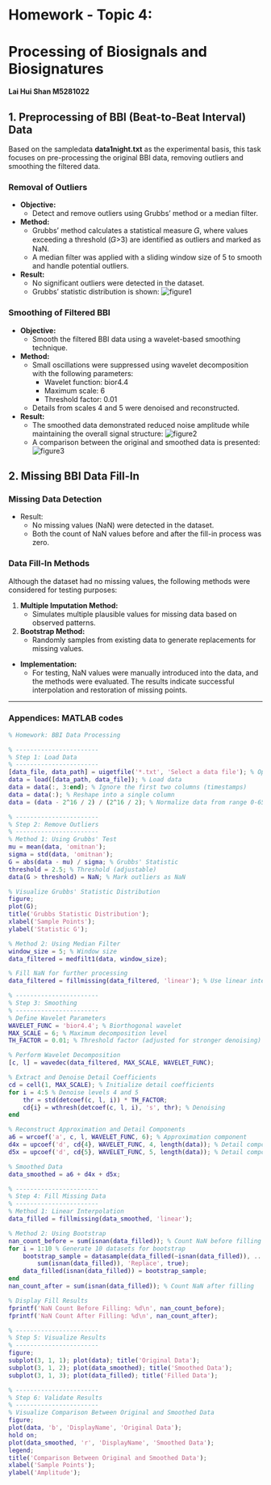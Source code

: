 # **Homework - Topic 4:**
# **Processing of Biosignals and Biosignatures**

**Lai Hui Shan M5281022**

## **1. Preprocessing of BBI (Beat-to-Beat Interval) Data**

Based on the sampledata **data1night.txt** as the experimental basis, this task focuses on pre-processing the original BBI data, removing outliers and smoothing the filtered data.

### **Removal of Outliers**

- **Objective:** 
  - Detect and remove outliers using Grubbs’ method or a median filter.
- **Method:**
  - Grubbs’ method calculates a statistical measure 𝐺, where values exceeding a threshold (𝐺>3) are identified as outliers and marked as NaN.
  - A median filter was applied with a sliding window size of 5 to smooth and handle potential outliers.
- **Result:**
  - No significant outliers were detected in the dataset.
  - Grubbs’ statistic distribution is shown:
    ![figure1](../Figures/tp4_figure1.png)
### **Smoothing of Filtered BBI**
- **Objective:** 
  - Smooth the filtered BBI data using a wavelet-based smoothing technique.
- **Method:**
  - Small oscillations were suppressed using wavelet decomposition with the following parameters:
    - Wavelet function: bior4.4
    - Maximum scale: 6
    - Threshold factor: 0.01
  - Details from scales 4 and 5 were denoised and reconstructed.
- **Result:**
  - The smoothed data demonstrated reduced noise amplitude while maintaining the overall signal structure:
    ![figure2](../Figures/tp4_figure2.png)
  - A comparison between the original and smoothed data is presented:
    ![figure3](../Figures/tp4_figure3.png)

## **2. Missing BBI Data Fill-In**

### **Missing Data Detection**

- Result:
  - No missing values (NaN) were detected in the dataset.
  - Both the count of NaN values before and after the fill-in process was zero.

### **Data Fill-In Methods**

Although the dataset had no missing values, the following methods were considered for testing purposes:

1. **Multiple Imputation Method:**
   - Simulates multiple plausible values for missing data based on observed patterns.
2. **Bootstrap Method:**
   - Randomly samples from existing data to generate replacements for missing values.

- **Implementation:**
  - For testing, NaN values were manually introduced into the data, and the methods were evaluated. The results indicate successful interpolation and restoration of missing points.

---

### **Appendices: MATLAB codes**

```matlab
% Homework: BBI Data Processing

% -----------------------
% Step 1: Load Data
% -----------------------
[data_file, data_path] = uigetfile('*.txt', 'Select a data file'); % Open file dialog
data = load([data_path, data_file]); % Load data
data = data(:, 3:end); % Ignore the first two columns (timestamps)
data = data(:); % Reshape into a single column
data = (data - 2^16 / 2) / (2^16 / 2); % Normalize data from range 0-65535 to -1 to +1

% -----------------------
% Step 2: Remove Outliers
% -----------------------
% Method 1: Using Grubbs' Test
mu = mean(data, 'omitnan');
sigma = std(data, 'omitnan');
G = abs(data - mu) / sigma; % Grubbs' Statistic
threshold = 2.5; % Threshold (adjustable)
data(G > threshold) = NaN; % Mark outliers as NaN

% Visualize Grubbs' Statistic Distribution
figure;
plot(G);
title('Grubbs Statistic Distribution');
xlabel('Sample Points');
ylabel('Statistic G');

% Method 2: Using Median Filter
window_size = 5; % Window size
data_filtered = medfilt1(data, window_size);

% Fill NaN for further processing
data_filtered = fillmissing(data_filtered, 'linear'); % Use linear interpolation

% -----------------------
% Step 3: Smoothing
% -----------------------
% Define Wavelet Parameters
WAVELET_FUNC = 'bior4.4'; % Biorthogonal wavelet
MAX_SCALE = 6; % Maximum decomposition level
TH_FACTOR = 0.01; % Threshold factor (adjusted for stronger denoising)

% Perform Wavelet Decomposition
[c, l] = wavedec(data_filtered, MAX_SCALE, WAVELET_FUNC);

% Extract and Denoise Detail Coefficients
cd = cell(1, MAX_SCALE); % Initialize detail coefficients
for i = 4:5 % Denoise levels 4 and 5
    thr = std(detcoef(c, l, i)) * TH_FACTOR;
    cd{i} = wthresh(detcoef(c, l, i), 's', thr); % Denoising
end

% Reconstruct Approximation and Detail Components
a6 = wrcoef('a', c, l, WAVELET_FUNC, 6); % Approximation component
d4x = upcoef('d', cd{4}, WAVELET_FUNC, 4, length(data)); % Detail component at level 4
d5x = upcoef('d', cd{5}, WAVELET_FUNC, 5, length(data)); % Detail component at level 5

% Smoothed Data
data_smoothed = a6 + d4x + d5x;

% -----------------------
% Step 4: Fill Missing Data
% -----------------------
% Method 1: Linear Interpolation
data_filled = fillmissing(data_smoothed, 'linear');

% Method 2: Using Bootstrap
nan_count_before = sum(isnan(data_filled)); % Count NaN before filling
for i = 1:10 % Generate 10 datasets for bootstrap
    bootstrap_sample = datasample(data_filled(~isnan(data_filled)), ...
        sum(isnan(data_filled)), 'Replace', true);
    data_filled(isnan(data_filled)) = bootstrap_sample;
end
nan_count_after = sum(isnan(data_filled)); % Count NaN after filling

% Display Fill Results
fprintf('NaN Count Before Filling: %d\n', nan_count_before);
fprintf('NaN Count After Filling: %d\n', nan_count_after);

% -----------------------
% Step 5: Visualize Results
% -----------------------
figure;
subplot(3, 1, 1); plot(data); title('Original Data');
subplot(3, 1, 2); plot(data_smoothed); title('Smoothed Data');
subplot(3, 1, 3); plot(data_filled); title('Filled Data');

% -----------------------
% Step 6: Validate Results
% -----------------------
% Visualize Comparison Between Original and Smoothed Data
figure;
plot(data, 'b', 'DisplayName', 'Original Data');
hold on;
plot(data_smoothed, 'r', 'DisplayName', 'Smoothed Data');
legend;
title('Comparison Between Original and Smoothed Data');
xlabel('Sample Points');
ylabel('Amplitude');
```